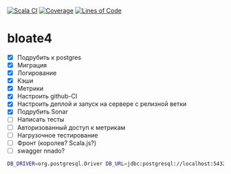 [![Scala CI](https://github.com/a-khakimov/bloate4/actions/workflows/main.yml/badge.svg)](https://github.com/a-khakimov/bloate4/actions/workflows/main.yml)
[![Coverage](https://sonarcloud.io/api/project_badges/measure?project=bloate4&metric=coverage)](https://sonarcloud.io/dashboard?id=bloate4)
[![Lines of Code](https://sonarcloud.io/api/project_badges/measure?project=bloate4&metric=ncloc)](https://sonarcloud.io/dashboard?id=bloate4)

# bloate4

* [x] Подрубить к postgres
* [x] Миграция
* [x] Логирование
* [x] Кэши
* [x] Метрики
* [x] Настроить github-CI
* [x] Настроить деплой и запуск на сервере с релизной ветки
* [x] Подрубить Sonar
* [ ] Написать тесты
* [ ] Авторизованный доступ к метрикам
* [ ] Нагрузочное тестирование
* [ ] Фронт (королев? Scala.js?)
* [ ] swagger nnado?

```bash
DB_DRIVER=org.postgresql.Driver DB_URL=jdbc:postgresql://localhost:5432/bloate4 DB_USER=bloate4 DB_PASSWD=pony sbt run
```
